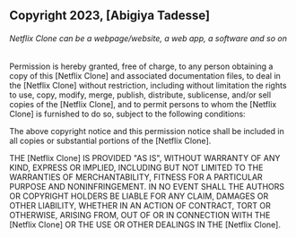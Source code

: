 ## Copyright 2023, [Abigiya Tadesse]

###### Netflix Clone can be a webpage/website, a web app, a software and so on

Permission is hereby granted, free of charge, to any person obtaining a copy of this [Netflix Clone] and associated documentation files, to deal in the [Netflix Clone] without restriction, including without limitation the rights to use, copy, modify, merge, publish, distribute, sublicense, and/or sell copies of the [Netflix Clone], and to permit persons to whom the [Netflix Clone] is furnished to do so, subject to the following conditions:

The above copyright notice and this permission notice shall be included in all copies or substantial portions of the [Netflix Clone].

THE [Netflix Clone] IS PROVIDED "AS IS", WITHOUT WARRANTY OF ANY KIND, EXPRESS OR IMPLIED, INCLUDING BUT NOT LIMITED TO THE WARRANTIES OF MERCHANTABILITY, FITNESS FOR A PARTICULAR PURPOSE AND NONINFRINGEMENT. IN NO EVENT SHALL THE AUTHORS OR COPYRIGHT HOLDERS BE LIABLE FOR ANY CLAIM, DAMAGES OR OTHER LIABILITY, WHETHER IN AN ACTION OF CONTRACT, TORT OR OTHERWISE, ARISING FROM, OUT OF OR IN CONNECTION WITH THE [Netflix Clone] OR THE USE OR OTHER DEALINGS IN THE [Netflix Clone].
